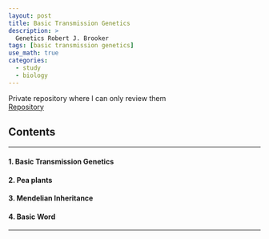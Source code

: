 ```yaml
---
layout: post
title: Basic Transmission Genetics
description: >
  Genetics Robert J. Brooker
tags: [basic transmission genetics]
use_math: true
categories:
  - study
  - biology
---
```

Private repository where I can only review them<br>
[Repository](https://github.com/hyun-jin891/hidden-post-hyunjin891-github-blog/blob/master/_posts/study/biology/2022-07-04-basic-transmission-genetics.md)

## Contents
------
#### 1. Basic Transmission Genetics
#### 2. Pea plants
#### 3. Mendelian Inheritance
#### 4. Basic Word
-----
